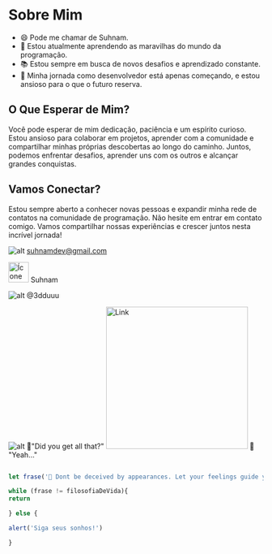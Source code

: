 # Sobre Mim

- 😄 Pode me chamar de Suhnam.
- 🌱 Estou atualmente aprendendo as maravilhas do mundo da programação.
- 📚 Estou sempre em busca de novos desafios e aprendizado constante.
- 🚀 Minha jornada como desenvolvedor está apenas começando, e estou ansioso para o que o futuro reserva.

## O Que Esperar de Mim?

Você pode esperar de mim dedicação, paciência e um espírito curioso. Estou ansioso para colaborar em projetos, aprender com a comunidade e compartilhar minhas próprias descobertas ao longo do caminho. Juntos, podemos enfrentar desafios, aprender uns com os outros e alcançar grandes conquistas.

## Vamos Conectar?

Estou sempre aberto a conhecer novas pessoas e expandir minha rede de contatos na comunidade de programação. Não hesite em entrar em contato comigo. Vamos compartilhar nossas experiências e crescer juntos nesta incrível jornada!

![alt](https://media.discordapp.net/attachments/1162873756096671765/1162896583768154233/icons8-email-100.png?ex=653d9ad7&is=652b25d7&hm=706e9ffccb91c3e74cdd0af86d976e085b089401c8447a28c9f615dbe37b340a&=&width=40&height=40 "Title") suhnamdev@gmail.com

<img src="https://media.discordapp.net/attachments/1162873756096671765/1162889165856329768/icons8-discord-100_1.png?ex=653d93ee&is=652b1eee&hm=72760996638172df87c8e4735fb3e53e62512cc40cde4561d1452d1fb57d4abb&=&width=125&height=125" alt="Ícone Pequeno" width="40" height="40"> Suhnam

![alt](https://media.discordapp.net/attachments/1162873756096671765/1162896553543995464/icons8-insta-64.png?ex=653d9acf&is=652b25cf&hm=3710601bbd092e52c7ca1df9c17d87fa96698478eb28e05d000638dbe051a877&=&width=40&height=40 "Title") @3dduuu

![alt](https://media.discordapp.net/attachments/1162873756096671765/1162916630498656346/320.png?ex=653dad82&is=652b3882&hm=e34474cef5d262720207f04647e0d4ee6523da2501a429d308b289c8f18bfc4b&=&width=400&height=377 "Title")  💭"Did you get all that?"   <img src=https://64.media.tumblr.com/9b8762ef5d2d4af30ced6af0af93d2a7/1c0828b744bf0410-71/s540x810/516e3adf2e2faf2325846c8c4a14eaee5411f32d.gif alt="Link" weigth="280" height="280">  💭 "Yeah..."
```javaScript

let frase('🌙 Dont be deceived by appearances. Let your feelings guide you and the true path will open before you')

while (frase != filosofiaDeVida){
return

} else {

alert('Siga seus sonhos!')

}

```
